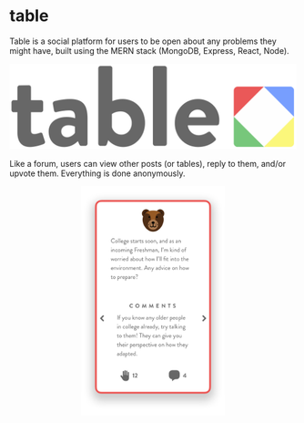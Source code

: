 # table
Table is a social platform for users to be open about any problems they might have, built using the MERN stack (MongoDB, Express, React, Node).

![Table logo](./client/src/assets/imgs/table&#32;logo&#32;full&#32;name.png "Table")

Like a forum, users can view other posts (or tables), reply to them, and/or upvote them. Everything is done anonymously.

<p align="center"><img src="./client/src/assets/imgs/table-example.png" width="50%"/></p>
